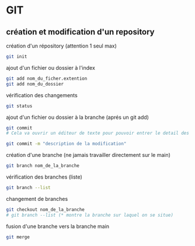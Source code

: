 # GIT

## création et modification d'un repository

création d'un répository (attention 1 seul max)

```bash
git init
```

ajout d'un fichier ou dossier à l'index

```bash
git add nom_du_ficher.extention
git add nom_du_dossier
```

vérification des changements

```bash
git status
```

ajout d'un fichier ou dossier à la branche (aprés un git add)

```bash
git commit
# Cela va ouvrir un éditeur de texte pour pouvoir entrer le detail des modif
```

```bash
git commit -m "description de la modification"
```

création d'une branche (ne jamais travailler directement sur le main)

```bash
git branch nom_de_la_branche
```

vérification des branches (liste)

```bash
git branch --list
```

changement de branches

```bash
git checkout nom_de_la_branche
# git branch --list (* montre la branche sur laquel on se situe)
```

fusion d'une branche vers la branche main

```bash
git merge
```
